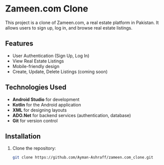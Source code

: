 # Zameen.com Clone

This project is a clone of Zameen.com, a real estate platform in Pakistan. It allows users to sign up, log in, and browse real estate listings.

## Features

- User Authentication (Sign Up, Log In)
- View Real Estate Listings
- Mobile-friendly design
- Create, Update, Delete Listings (coming soon)

## Technologies Used

- **Android Studio** for development
- **Kotlin** for the Android application
- **XML** for designing layouts
- **ADO.Net** for backend services (authentication, database)
- **Git** for version control

## Installation

1. Clone the repository:
   ```bash
   git clone https://github.com/Ayman-Ashraff/zameen.com_clone.git
